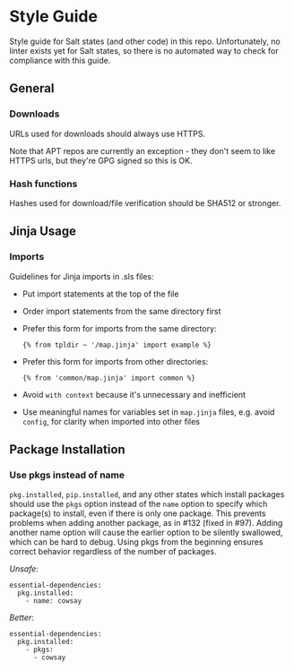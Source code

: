 # Style Guide

Style guide for Salt states (and other code) in this repo. Unfortunately,
no linter exists yet for Salt states, so there is no automated way to
check for compliance with this guide.

## General

### Downloads

URLs used for downloads should always use HTTPS.

Note that APT repos are currently an exception - they don't seem to like
HTTPS urls, but they're GPG signed so this is OK.

### Hash functions

Hashes used for download/file verification should be SHA512 or stronger.

## Jinja Usage

### Imports

Guidelines for Jinja imports in .sls files:
 - Put import statements at the top of the file
 - Order import statements from the same directory first
 - Prefer this form for imports from the same directory:

   ```jinja
   {% from tpldir ~ '/map.jinja' import example %}
   ```
 - Prefer this form for imports from other directories:

   ```jinja
   {% from 'common/map.jinja' import common %}
   ```
 - Avoid `with context` because it's unnecessary and inefficient
 - Use meaningful names for variables set in `map.jinja` files,
   e.g. avoid `config`, for clarity when imported into other files

## Package Installation

### Use pkgs instead of name

`pkg.installed`, `pip.installed`, and any other states which install packages
should use the ```pkgs``` option instead of the ```name``` option to specify
which package(s) to install, even if there is only one package. This prevents
problems when adding another package, as in #132 (fixed in #97). Adding another
name option will cause the earlier option to be silently swallowed, which can
be hard to debug. Using pkgs from the beginning ensures correct behavior
regardless of the number of packages.

*Unsafe*:

```salt
essential-dependencies:
  pkg.installed:
    - name: cowsay
```

*Better*:

```salt
essential-dependencies:
  pkg.installed:
    - pkgs:
      - cowsay
```

